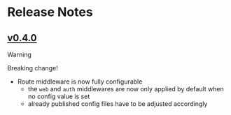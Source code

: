 # Release Notes

## [v0.4.0](https://github.com/cybex-gmbh/laravel-transmorpher-client/compare/v0.3.0...v0.4.0)

> [!WARNING]
> Breaking change!

- Route middleware is now fully configurable
  - the `web` and `auth` middlewares are now only applied by default when no config value is set
  - already published config files have to be adjusted accordingly




